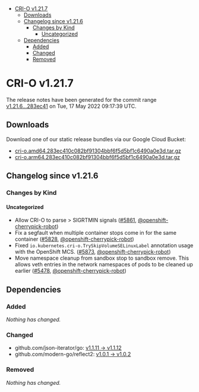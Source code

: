 - [CRI-O v1.21.7](#cri-o-v1217)
  - [Downloads](#downloads)
  - [Changelog since v1.21.6](#changelog-since-v1216)
    - [Changes by Kind](#changes-by-kind)
      - [Uncategorized](#uncategorized)
  - [Dependencies](#dependencies)
    - [Added](#added)
    - [Changed](#changed)
    - [Removed](#removed)

# CRI-O v1.21.7

The release notes have been generated for the commit range
[v1.21.6...283ec41](https://github.com/cri-o/cri-o/compare/v1.21.6...283ec410c082bf91304bbf6f5d5bf1c6490a0e3d) on Tue, 17 May 2022 09:17:39 UTC.

## Downloads

Download one of our static release bundles via our Google Cloud Bucket:

- [cri-o.amd64.283ec410c082bf91304bbf6f5d5bf1c6490a0e3d.tar.gz](https://storage.googleapis.com/k8s-conform-cri-o/artifacts/cri-o.amd64.283ec410c082bf91304bbf6f5d5bf1c6490a0e3d.tar.gz)
- [cri-o.arm64.283ec410c082bf91304bbf6f5d5bf1c6490a0e3d.tar.gz](https://storage.googleapis.com/k8s-conform-cri-o/artifacts/cri-o.arm64.283ec410c082bf91304bbf6f5d5bf1c6490a0e3d.tar.gz)

## Changelog since v1.21.6

### Changes by Kind

#### Uncategorized
 - Allow CRI-O to parse > SIGRTMIN signals ([#5861](https://github.com/cri-o/cri-o/pull/5861), [@openshift-cherrypick-robot](https://github.com/openshift-cherrypick-robot))
 - Fix a segfault when multiple container stops come in for the same container ([#5828](https://github.com/cri-o/cri-o/pull/5828), [@openshift-cherrypick-robot](https://github.com/openshift-cherrypick-robot))
 - Fixed `io.kubernetes.cri-o.TrySkipVolumeSELinuxLabel` annotation usage with the OpenShift MCS. ([#5873](https://github.com/cri-o/cri-o/pull/5873), [@openshift-cherrypick-robot](https://github.com/openshift-cherrypick-robot))
 - Move namespace cleanup from sandbox stop to sandbox remove. This allows veth entries in the network namespaces of pods to be cleaned up earlier ([#5478](https://github.com/cri-o/cri-o/pull/5478), [@openshift-cherrypick-robot](https://github.com/openshift-cherrypick-robot))

## Dependencies

### Added
_Nothing has changed._

### Changed
- github.com/json-iterator/go: [v1.1.11 → v1.1.12](https://github.com/json-iterator/go/compare/v1.1.11...v1.1.12)
- github.com/modern-go/reflect2: [v1.0.1 → v1.0.2](https://github.com/modern-go/reflect2/compare/v1.0.1...v1.0.2)

### Removed
_Nothing has changed._

